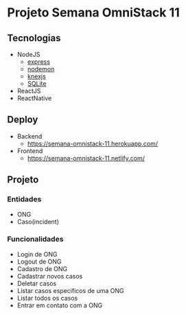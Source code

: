 # Projeto Semana OmniStack 11

## Tecnologias
- NodeJS
  - [express](http://expressjs.com/en/4x/api.html)
  - [nodemon](https://github.com/remy/nodemon#nodemon)
  - [knexjs](http://knexjs.org/)
  - [SQLite](https://www.sqlite.org/docs.html)
- ReactJS
- ReactNative

## Deploy
- Backend
  - https://semana-omnistack-11.herokuapp.com/
- Frontend
  - https://semana-omnistack-11.netlify.com/


## Projeto

### Entidades
- ONG
- Caso(incident)

### Funcionalidades
- Login de ONG
- Logout de ONG
- Cadastro de ONG
- Cadastrar novos casos
- Deletar casos
- Listar casos especificos de uma ONG
- Listar todos os casos
- Entrar em contato com a ONG